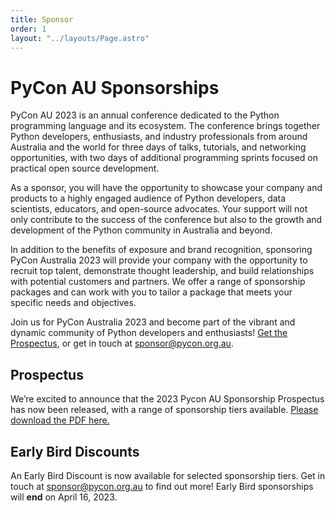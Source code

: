 ```yaml
---
title: Sponsor
order: 1
layout: "../layouts/Page.astro"
---
```


# PyCon AU Sponsorships

PyCon AU 2023 is an annual conference dedicated to the Python programming language and its ecosystem. The conference brings together Python developers, enthusiasts, and industry professionals from around Australia and the world for three days of talks, tutorials, and networking opportunities, with two days of additional programming sprints focused on practical open source development.

As a sponsor, you will have the opportunity to showcase your company and products to a highly engaged audience of Python developers, data scientists, educators, and open-source advocates. Your support will not only contribute to the success of the conference but also to the growth and development of the Python community in Australia and beyond.

In addition to the benefits of exposure and brand recognition, sponsoring PyCon Australia 2023 will provide your company with the opportunity to recruit top talent, demonstrate thought leadership, and build relationships with potential customers and partners. We offer a range of sponsorship packages and can work with you to tailor a package that meets your specific needs and objectives.

Join us for PyCon Australia 2023 and become part of the vibrant and dynamic community of Python developers and enthusiasts! [Get the Prospectus](/files/PyCon%20AU%202023%20Sponsorship%20Prospectus.pdf), or get in touch at sponsor@pycon.org.au.

## Prospectus

We’re excited to announce that the 2023 Pycon AU Sponsorship Prospectus has now been released, with a range of sponsorship tiers available. [Please download the PDF here.](/files/PyCon%20AU%202023%20Sponsorship%20Prospectus.pdf)

## Early Bird Discounts

An Early Bird Discount is now available for selected sponsorship tiers. Get in touch at sponsor@pycon.org.au to find out more! Early Bird sponsorships will **end** on April 16, 2023.
